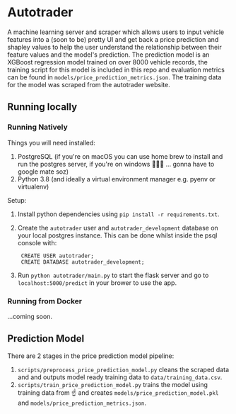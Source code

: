 # Autotrader

A machine learning server and scraper which allows users to input vehicle features into a (soon to be) pretty UI and get back a price prediction and shapley values to help the user understand the relationship between their feature values and the model's prediction. The prediction model is an XGBoost regression model trained on over 8000 vehicle records, the training script for this model is included in this repo and evaluation metrics can be found in `models/price_prediction_metrics.json`. The training data for the model was scraped from the autotrader website.


## Running locally

### Running Natively

Things you will need installed:

1. PostgreSQL (if you're on macOS you can use home brew to install and run the postgres server, if you're on windows 🤷🏿‍♂️ ... gonna have to google mate soz)
2. Python 3.8 (and ideally a virtual environment manager e.g. pyenv or virtualenv)
   

Setup:

1. Install python dependencies using `pip install -r requirements.txt`.
2. Create the `autotrader` user and `autotrader_development` database on your local postgres instance. This 
can be done whilst inside the psql console with:

        CREATE USER autotrader;
        CREATE DATABASE autotrader_development;

3. Run `python autotrader/main.py` to start the flask server and go to `localhost:5000/predict` in your brower to use the app.

### Running from Docker

...coming soon. 

## Prediction Model

There are 2 stages in the price prediction model pipeline:

1. `scripts/preprocess_price_prediction_model.py` cleans the scraped data and and outputs model ready training data to `data/training_data.csv`.
2. `scripts/train_price_prediction_model.py` trains the model using training data from :point_up: and creates `models/price_prediction_model.pkl` and `models/price_prediction_metrics.json`.